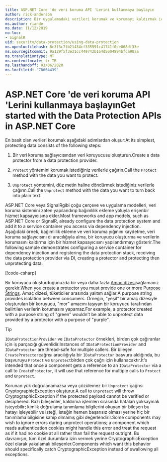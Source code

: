 ```yaml
---
title: ASP.NET Core 'de veri koruma API 'Lerini kullanmaya başlayın
author: rick-anderson
description: Bir uygulamadaki verileri korumak ve korumayı kaldırmak için ASP.NET Core veri koruma API 'Lerini kullanmayı öğrenin.
ms.author: riande
ms.date: 11/12/2019
no-loc:
- SignalR
uid: security/data-protection/using-data-protection
ms.openlocfilehash: 8c3f3c7fb21434cf335591c41741f0ce868df33e
ms.sourcegitcommit: 9a129f5f3e31cc449742b164d5004894bfca90aa
ms.translationtype: MT
ms.contentlocale: tr-TR
ms.lasthandoff: 03/06/2020
ms.locfileid: "78664439"
---
```

# <a name="get-started-with-the-data-protection-apis-in-aspnet-core"></a><span data-ttu-id="db317-103">ASP.NET Core 'de veri koruma API 'Lerini kullanmaya başlayın</span><span class="sxs-lookup"><span data-stu-id="db317-103">Get started with the Data Protection APIs in ASP.NET Core</span></span>

<a name="security-data-protection-getting-started"></a>

<span data-ttu-id="db317-104">En basit olan verileri korumak aşağıdaki adımlardan oluşur:</span><span class="sxs-lookup"><span data-stu-id="db317-104">At its simplest, protecting data consists of the following steps:</span></span>

1. <span data-ttu-id="db317-105">Bir veri koruma sağlayıcısından veri koruyucusu oluşturun.</span><span class="sxs-lookup"><span data-stu-id="db317-105">Create a data protector from a data protection provider.</span></span>

2. <span data-ttu-id="db317-106">`Protect` yöntemini korumak istediğiniz verilerle çağırın.</span><span class="sxs-lookup"><span data-stu-id="db317-106">Call the `Protect` method with the data you want to protect.</span></span>

3. <span data-ttu-id="db317-107">`Unprotect` yöntemini, düz metin haline döndürmek istediğiniz verilerle çağırın.</span><span class="sxs-lookup"><span data-stu-id="db317-107">Call the `Unprotect` method with the data you want to turn back into plain text.</span></span>

<span data-ttu-id="db317-108">ASP.NET Core veya SignalRgibi çoğu çerçeve ve uygulama modelleri, veri koruma sistemini zaten yapılandırıp bağımlılık ekleme yoluyla erişenbir hizmet kapsayıcısına ekler.</span><span class="sxs-lookup"><span data-stu-id="db317-108">Most frameworks and app models, such as ASP.NET Core or SignalR, already configure the data protection system and add it to a service container you access via dependency injection.</span></span> <span data-ttu-id="db317-109">Aşağıdaki örnek, bağımlılık ekleme ve veri koruma yığınını kaydetme, veri koruma sağlayıcısını dı aracılığıyla alma, bir koruyucu oluşturma ve verilerin korumasını kaldırma için bir hizmet kapsayıcısını yapılandırmayı gösterir.</span><span class="sxs-lookup"><span data-stu-id="db317-109">The following sample demonstrates configuring a service container for dependency injection and registering the data protection stack, receiving the data protection provider via DI, creating a protector and protecting then unprotecting data.</span></span>

[!code-csharp[](../../security/data-protection/using-data-protection/samples/protectunprotect.cs?highlight=26,34,35,36,37,38,39,40)]

<span data-ttu-id="db317-110">Bir koruyucu oluşturduğunuzda bir veya daha fazla [Amaç dizesi](xref:security/data-protection/consumer-apis/purpose-strings)sağlamanız gerekir.</span><span class="sxs-lookup"><span data-stu-id="db317-110">When you create a protector you must provide one or more [Purpose Strings](xref:security/data-protection/consumer-apis/purpose-strings).</span></span> <span data-ttu-id="db317-111">Amaç dizesi, tüketiciler arasında yalıtım sağlar.</span><span class="sxs-lookup"><span data-stu-id="db317-111">A purpose string provides isolation between consumers.</span></span> <span data-ttu-id="db317-112">Örneğin, "yeşil" bir amaç dizesiyle oluşturulan bir koruyucu, "mor" amacını taşıyan bir koruyucu tarafından belirtilen verilerin korumasını yapamaz.</span><span class="sxs-lookup"><span data-stu-id="db317-112">For example, a protector created with a purpose string of "green" wouldn't be able to unprotect data provided by a protector with a purpose of "purple".</span></span>

>[!TIP]
> <span data-ttu-id="db317-113">`IDataProtectionProvider` ve `IDataProtector` örnekleri, birden çok çağıranlar için iş parçacığı güvenlidir.</span><span class="sxs-lookup"><span data-stu-id="db317-113">Instances of `IDataProtectionProvider` and `IDataProtector` are thread-safe for multiple callers.</span></span> <span data-ttu-id="db317-114">Bir bileşen `CreateProtector`çağrısı aracılığıyla bir `IDataProtector` başvuru aldığında, bu başvuruyu `Protect` ve `Unprotect`birden çok çağrı için kullanacaktır.</span><span class="sxs-lookup"><span data-stu-id="db317-114">It's intended that once a component gets a reference to an `IDataProtector` via a call to `CreateProtector`, it will use that reference for multiple calls to `Protect` and `Unprotect`.</span></span>
>
><span data-ttu-id="db317-115">Korunan yük doğrulanamazsa veya çözülemez bir `Unprotect` çağrısı CryptographicException oluşturur.</span><span class="sxs-lookup"><span data-stu-id="db317-115">A call to `Unprotect` will throw CryptographicException if the protected payload cannot be verified or deciphered.</span></span> <span data-ttu-id="db317-116">Bazı bileşenler, kaldırma işlemleri sırasında hataları yoksaymak isteyebilir; kimlik doğrulama tanımlama bilgilerini okuyan bir bileşen bu hatayı işleyebilir ve isteği, isteğin hemen başarısız olması yerine hiç bir tanımlama bilgisine sahip olmamış gibi değerlendirir.</span><span class="sxs-lookup"><span data-stu-id="db317-116">Some components may wish to ignore errors during unprotect operations; a component which reads authentication cookies might handle this error and treat the request as if it had no cookie at all rather than fail the request outright.</span></span> <span data-ttu-id="db317-117">Bu davranışın, tüm özel durumlara izin vermek yerine CryptographicException özel olarak yakalamalı bileşenler.</span><span class="sxs-lookup"><span data-stu-id="db317-117">Components which want this behavior should specifically catch CryptographicException instead of swallowing all exceptions.</span></span>
